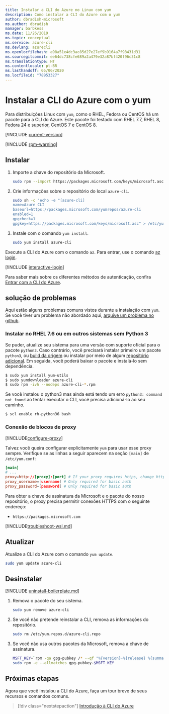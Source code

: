```yaml
---
title: Instalar a CLI do Azure no Linux com yum
description: Como instalar a CLI do Azure com o yum
author: dbradish-microsoft
ms.author: dbradish
manager: barbkess
ms.date: 11/26/2019
ms.topic: conceptual
ms.service: azure-cli
ms.devlang: azurecli
ms.openlocfilehash: a98a51e4dc3ac85d27e27ef9b9164a7f98431d31
ms.sourcegitcommit: ee64dc738cfe689a2a479e32a87bf420f96c31c8
ms.translationtype: HT
ms.contentlocale: pt-BR
ms.lasthandoff: 05/06/2020
ms.locfileid: "78953327"
---
```

# <a name="install-azure-cli-with-yum"></a>Instalar a CLI do Azure com o yum

Para distribuições Linux com `yum`, como o RHEL, Fedora ou CentOS há um pacote para a CLI do Azure. Este pacote foi testado com RHEL 7.7, RHEL 8, Fedora 24 e superior, CentOS 7 e CentOS 8.

[!INCLUDE [current-version](includes/current-version.md)]

[!INCLUDE [rpm-warning](includes/rpm-warning.md)]

## <a name="install"></a>Instalar

1. Importe a chave do repositório da Microsoft.

   ```bash
   sudo rpm --import https://packages.microsoft.com/keys/microsoft.asc
   ```

2. Crie informações sobre o repositório do local `azure-cli`.

   ```bash
   sudo sh -c 'echo -e "[azure-cli]
   name=Azure CLI
   baseurl=https://packages.microsoft.com/yumrepos/azure-cli
   enabled=1
   gpgcheck=1
   gpgkey=https://packages.microsoft.com/keys/microsoft.asc" > /etc/yum.repos.d/azure-cli.repo'
   ```

3. Instale com o comando `yum install`.

   ```bash
   sudo yum install azure-cli
   ```

Execute a CLI do Azure com o comando `az`. Para entrar, use o comando [az login](/cli/azure/reference-index#az-login).

[!INCLUDE [interactive-login](includes/interactive-login.md)]

Para saber mais sobre os diferentes métodos de autenticação, confira [Entrar com a CLI do Azure](authenticate-azure-cli.md).

## <a name="troubleshooting"></a>solução de problemas

Aqui estão alguns problemas comuns vistos durante a instalação com `yum`. Se você tiver um problema não abordado aqui, [arquive um problema no github](https://github.com/Azure/azure-cli/issues).

### <a name="install-on-rhel-76-or-other-systems-without-python-3"></a>Instalar no RHEL 7.6 ou em outros sistemas sem Python 3

Se puder, atualize seu sistema para uma versão com suporte oficial para o pacote `python3`. Caso contrário, você precisará instalar primeiro um pacote `python3`, ou [build da origem](https://github.com/linux-on-ibm-z/docs/wiki/Building-Python-3.6.x) ou instalar por meio de algum [repositório adicional](https://developers.redhat.com/blog/2018/08/13/install-python3-rhel/). Em seguida, você poderá baixar o pacote e instalá-lo sem dependência.
```bash
$ sudo yum install yum-utils
$ sudo yumdownloader azure-cli
$ sudo rpm -ivh --nodeps azure-cli-*.rpm
```

Se você instalou o python3 mas ainda está tendo um erro `python3: command not found` ao tentar executar o CLI, você precisa adicioná-lo ao seu caminho.
```bash
$ scl enable rh-python36 bash
```

### <a name="proxy-blocks-connection"></a>Conexão de blocos de proxy

[!INCLUDE[configure-proxy](includes/configure-proxy.md)]

Talvez você queira configurar explicitamente `yum` para usar esse proxy sempre. Verifique se as linhas a seguir aparecem na seção `[main]` de `/etc/yum.conf`:

```yum.conf
[main]
# ...
proxy=http://[proxy]:[port] # If your proxy requires https, change http->https
proxy_username=[username] # Only required for basic auth
proxy_password=[password] # Only required for basic auth
```

Para obter a chave de assinatura da Microsoft e o pacote do nosso repositório, o proxy precisa permitir conexões HTTPS com o seguinte endereço:

* `https://packages.microsoft.com`

[!INCLUDE[troubleshoot-wsl.md](includes/troubleshoot-wsl.md)]

## <a name="update"></a>Atualizar

Atualize a CLI do Azure com o comando `yum update`.

```bash
sudo yum update azure-cli
```

## <a name="uninstall"></a>Desinstalar

[!INCLUDE [uninstall-boilerplate.md](includes/uninstall-boilerplate.md)]

1. Remova o pacote do seu sistema.

   ```bash
   sudo yum remove azure-cli
   ```

2. Se você não pretende reinstalar a CLI, remova as informações do repositório.

   ```bash
   sudo rm /etc/yum.repos.d/azure-cli.repo
   ```

3. Se você não usa outros pacotes da Microsoft, remova a chave de assinatura.

   ```bash
   MSFT_KEY=`rpm -qa gpg-pubkey /* --qf "%{version}-%{release} %{summary}\n" | grep Microsoft | awk '{print $1}'`
   sudo rpm -e --allmatches gpg-pubkey-$MSFT_KEY
   ```

## <a name="next-steps"></a>Próximas etapas

Agora que você instalou a CLI do Azure, faça um tour breve de seus recursos e comandos comuns.

> [!div class="nextstepaction"]
> [Introdução à CLI do Azure](get-started-with-azure-cli.md)
